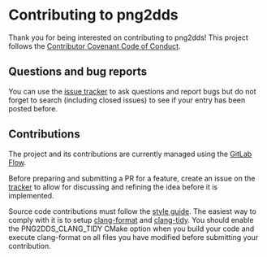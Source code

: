 # Contributing to png2dds

Thank you for being interested on contributing to png2dds! This project follows the [Contributor Covenant Code of Conduct](CODE_OF_CONDUCT.md).

## Questions and bug reports

You can use the [issue tracker](https://gitlab.com/joseasoler/png2dds/-/issues) to ask questions and report bugs but do not forget to search (including closed issues) to see if your entry has been posted before.

## Contributions

The project and its contributions are currently managed using the [GitLab Flow](https://docs.gitlab.com/ee/topics/gitlab_flow.html). 

Before preparing and submitting a PR for a feature, create an issue on the [tracker](https://gitlab.com/joseasoler/png2dds/-/issues) to allow for discussing and refining the idea before it is implemented.

Source code contributions must follow the [style guide](STYLE_GUIDE.md). The easiest way to comply with it is to setup [clang-format](https://clang.llvm.org/docs/ClangFormat.html) and [clang-tidy](https://clang.llvm.org/extra/clang-tidy/). You should enable the PNG2DDS_CLANG_TIDY CMake option when you build your code and execute clang-format on all files you have modified before submitting your contribution.